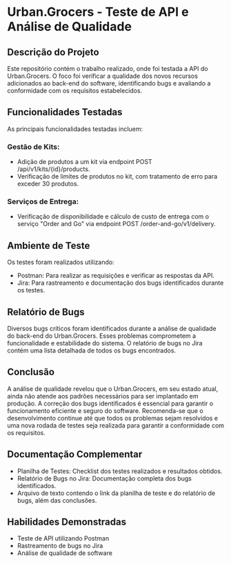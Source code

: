 # Urban.Grocers - Teste de API e Análise de Qualidade

## Descrição do Projeto

Este repositório contém o trabalho realizado, onde foi testada a API do Urban.Grocers. O foco foi verificar a qualidade dos novos recursos adicionados ao back-end do software, identificando bugs e avaliando a conformidade com os requisitos estabelecidos.

## Funcionalidades Testadas

As principais funcionalidades testadas incluem:

### Gestão de Kits:

  - Adição de produtos a um kit via endpoint POST /api/v1/kits/{id}/products.
  - Verificação de limites de produtos no kit, com tratamento de erro para exceder 30 produtos.

### Serviços de Entrega:

  - Verificação de disponibilidade e cálculo de custo de entrega com o serviço "Order and Go" via endpoint POST /order-and-go/v1/delivery.

## Ambiente de Teste
Os testes foram realizados utilizando:

  - Postman: Para realizar as requisições e verificar as respostas da API.
  - Jira: Para rastreamento e documentação dos bugs identificados durante os testes.

## Relatório de Bugs
Diversos bugs críticos foram identificados durante a análise de qualidade do back-end do Urban.Grocers. Esses problemas comprometem a funcionalidade e estabilidade do sistema. O relatório de bugs no Jira contém uma lista detalhada de todos os bugs encontrados.

## Conclusão
A análise de qualidade revelou que o Urban.Grocers, em seu estado atual, ainda não atende aos padrões necessários para ser implantado em produção. A correção dos bugs identificados é essencial para garantir o funcionamento eficiente e seguro do software. Recomenda-se que o desenvolvimento continue até que todos os problemas sejam resolvidos e uma nova rodada de testes seja realizada para garantir a conformidade com os requisitos.

## Documentação Complementar
  - Planilha de Testes: Checklist dos testes realizados e resultados obtidos.
  - Relatório de Bugs no Jira: Documentação completa dos bugs identificados.
  - Arquivo de texto contendo o link da planilha de teste e do relatório de bugs, além das conclusões.

## Habilidades Demonstradas
  - Teste de API utilizando Postman
  - Rastreamento de bugs no Jira
  - Análise de qualidade de software
